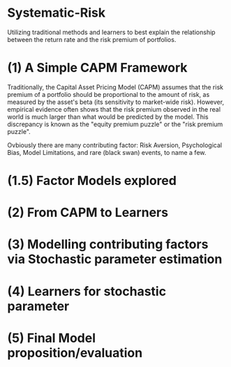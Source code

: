 # Systematic-Risk
Utilizing traditional methods and learners to best explain the relationship between the return rate and the risk premium of portfolios.

# (1) A Simple CAPM Framework

Traditionally, the Capital Asset Pricing Model (CAPM) assumes that the risk premium of a portfolio should be proportional to the amount of risk, as measured by the asset's beta (its sensitivity to market-wide risk). However, empirical evidence often shows that the risk premium observed in the real world is much larger than what would be predicted by the model. This discrepancy is known as the "equity premium puzzle" or the "risk premium puzzle".

Ovbiously there are many contributing factor: Risk Aversion, Psychological Bias, Model Limitations, and rare (black swan) events, to name a few. 


# (1.5) Factor Models explored


# (2) From CAPM to Learners

# (3) Modelling contributing factors via Stochastic parameter estimation

# (4) Learners for stochastic parameter

# (5) Final Model proposition/evaluation
